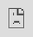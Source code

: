 <iframe height=800 width="100%" id="result" src="https://cdpn.io/qxip/fullpage/yLEJywN?nocache=true" sandbox="allow-forms allow-modals allow-pointer-lock allow-popups allow-same-origin allow-scripts allow-top-navigation-by-user-activation allow-downloads allow-presentation" allow="" allowtransparency="true" allowpaymentrequest="true" allowfullscreen="true" class="result-iframe" style="border: 0;background: var(--cp-color-1);width: 100%;height: 100%;position: absolute;top: 0;left: 0;z-index: 1;"  loading="lazy"></iframe>
